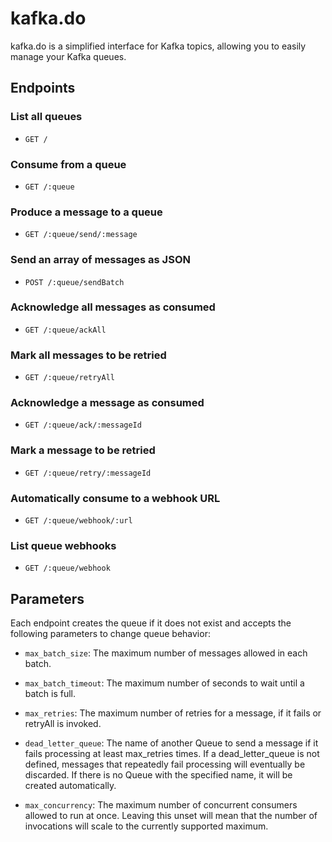 # kafka.do

kafka.do is a simplified interface for Kafka topics, allowing you to easily manage your Kafka queues.

## Endpoints

### List all queues

- `GET /`
  
### Consume from a queue

- `GET /:queue`

### Produce a message to a queue

- `GET /:queue/send/:message`

### Send an array of messages as JSON

- `POST /:queue/sendBatch`

### Acknowledge all messages as consumed

- `GET /:queue/ackAll`

### Mark all messages to be retried

- `GET /:queue/retryAll`

### Acknowledge a message as consumed

- `GET /:queue/ack/:messageId`

### Mark a message to be retried

- `GET /:queue/retry/:messageId`

### Automatically consume to a webhook URL

- `GET /:queue/webhook/:url`

### List queue webhooks

- `GET /:queue/webhook`

## Parameters

Each endpoint creates the queue if it does not exist and accepts the following parameters to change queue behavior:

- `max_batch_size`: The maximum number of messages allowed in each batch.

- `max_batch_timeout`: The maximum number of seconds to wait until a batch is full.

- `max_retries`: The maximum number of retries for a message, if it fails or retryAll is invoked.

- `dead_letter_queue`: The name of another Queue to send a message if it fails processing at least max_retries times. If a dead_letter_queue is not defined, messages that repeatedly fail processing will eventually be discarded. If there is no Queue with the specified name, it will be created automatically.

- `max_concurrency`: The maximum number of concurrent consumers allowed to run at once. Leaving this unset will mean that the number of invocations will scale to the currently supported maximum.
